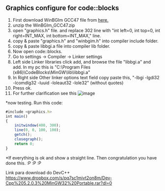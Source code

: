 ## Graphics configure for code::blocks
01. First download WinBGIm GCC47 file from [here.](https://github.com/tanvir002700/Blog-post/blob/master/WinBGIm_GCC47.zip?raw=true)
02. unzip the WinBGIm_GCC47.zip
03. open "graphics.h" file. and replace 302 line with "int left=0, int top=0, int right=INT_MAX, int bottom=INT_MAX," line.
04. copy & paste "graphics.h" and "winbgim.h" into compiler include folder.
05. copy & paste libbgi.a file into compiler lib folder.
06. Now open code::blocks.
07. Go to settings -> Compiler -> Linker settings
08. Left side Linker libraries click add, and browse the file "libbgi.a" and add. In my pc this is "C:\Program Files (x86)\CodeBlocks\MinGW\lib\libbgi.a"
09. In Right side Other linker options text field copy paste this, "-lbgi -lgdi32 -lcomdlg32 -luuid -loleaut32 -lole32" (without quotes)
10. Press ok.
11. For further clarification see this ![image](http://i.imgur.com/twC2Pdd.jpg)

*now testing. Run this code:
```javascript
#include <graphics.h>
int main()
{
    initwindow(400, 300);
    line(0, 0, 100, 100);
    getch();
    closegraph();
    return 0;
}
```

*If everything is ok and show a straight line. Then congratulation you have done this. :P :P :P

Link para download do DevC++
<https://www.dropbox.com/s/pq7sc1mivt2on8m/Dev-Cpp%205.2.0.3%20MinGW32%20Portable.rar?dl=0>
